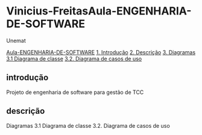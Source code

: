 # Vinicius-FreitasAula-ENGENHARIA-DE-SOFTWARE
Unemat

[Aula-ENGENHARIA-DE-SOFTWARE](#aula-engenharia-de-software)
[1. Introdução](#1-introdução)
[2. Descrição](#2-descrição)
[3. Diagramas](#3-diagramas)
[3.1 Diagrama de classe](#31-diagrama-de-classe)
[3.2. Diagrama de casos de uso](#32-diagrama-de-casos-de-uso)









## introdução
Projeto de engenharia de software para gestão de TCC 

## descrição
Diagramas
3.1 Diagrama de classe
3.2. Diagrama de casos de uso
